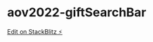 # aov2022-giftSearchBar

[Edit on StackBlitz ⚡️](https://stackblitz.com/edit/vue3-vite-starter-ixljzx)